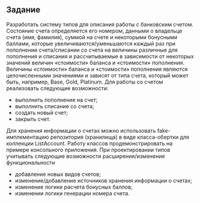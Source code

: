 ## Задание
Разработать систему типов для описания работы с банковским счетом.
Состояние счета определяется его номером, данными о владельце счета (имя,
фамилия), суммой на счете и некоторыми бонусными баллами, которые
увеличиваются/уменьшаются каждый раз при пополнении счета/списании со 
счета на величины различные для пополнения и списания и рассчитываемые в 
зависимости от некоторых значений величин «стоимости» баланса и
 «стоимости» пополнения.
Величины «стоимости» баланса и «стоимости» пополнения являются 
целочисленными значениями и зависят от типа счета, который может быть, 
например, Base, Gold, Platinum.
Для работы со счетом реализовать следующие возможности:
- выполнить пополнение на счет;
- выполнить списание со счета;
- создать новый счет;
- закрыть счет.

Для хранения информации о счетах можно использовать fake-имплементацию
репозитория (хранилища) в виде класса-обертки для коллекции ListAccount.
Работу классов продемонстрировать на примере консольного приложения.
При проектировании типов учитывать следующие возможности
расширения/изменения функциональности
- добавление новых видов счетов;
- изменение/добавление источников хранения информации о счетах;
- изменение логики расчета бонусных баллов;
- изменении логики генерации номера счета.
